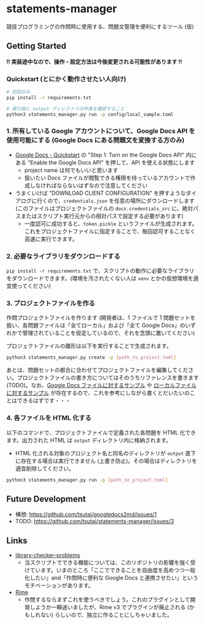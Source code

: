 # statements-manager

競技プログラミングの作問時に使用する、問題文管理を便利にするツール (仮)

## Getting Started

**!! 実装途中なので、操作・設定方法は今後変更される可能性があります !!**

### Quickstart (とにかく動作させたい人向け)

```bash
# 初回のみ
pip install -r requirements.txt

# 実行後に output ディレクトリの中身を確認すること
python3 statements_manager.py run -p config/local_sample.toml
```

### 1. 所有している Google アカウントについて、Google Docs API を使用可能にする (Google Docs にある問題文を変換する方のみ)

- [Google Docs - Quickstart](https://developers.google.com/docs/api/quickstart/python#step_1_turn_on_the) の "Step 1: Turn on the Google Docs API" 内にある "Enable the Google Docs API" を押して、API を使える状態にします
  - project name は何でもいいと思います
  - 扱いたい Docs ファイルが閲覧できる権限を持っているアカウントで作成しなければならないはずなので注意してください
- うまくいけば "DOWNLOAD CLIENT CONFIGURATION" を押すようなダイアログに行くので、`credentials.json` を任意の場所にダウンロードします (このファイルはプロジェクトファイルの `docs.credentials_src` に、絶対パスまたはスクリプト実行元からの相対パスで設定する必要があります)
  - 一度認可に成功すると、`token.pickle` というファイルが生成されます。これをプロジェクトファイルに指定することで、毎回認可することなく高速に実行できます。

### 2. 必要なライブラリをダウンロードする

`pip install -r requirements.txt` で、スクリプトの動作に必要なライブラリをダウンロードできます。(環境を汚されたくない人は `venv` とかの仮想環境を適宜使ってください)

### 3. プロジェクトファイルを作る

作問プロジェクトファイルを作ります (開発者は、1 ファイルで 1 問題セットを扱い、各問題ファイルは「全てローカル」および「全て Google Docs」のいずれかで管理されていることを仮定しているので、それを念頭に置いてください)

プロジェクトファイルの雛形は以下を実行することで生成されます。

```bash
python3 statements_manager.py create -p [path_to_project.toml]
```

あとは、問題セットの都合に合わせてプロジェクトファイルを編集してください。プロジェクトファイルの書き方についてはそのうちリファレンスを書きます (TODO)。なお、[Google Docs ファイルに対するサンプル](https://github.com/tsutaj/statements-manager/blob/master/config/docs_sample.toml) や [ローカルファイルに対するサンプル](https://github.com/tsutaj/statements-manager/blob/master/config/local_sample.toml) が存在するので、これを参考にしながら書くとだいたいのことはできるはずです・・・

### 4. 各ファイルを HTML 化する

以下のコマンドで、プロジェクトファイルで定義された各問題を HTML 化できます。出力された HTML は `output` ディレクトリ内に格納されます。

- HTML 化される対象のプロジェクト名と同名のディレクトリが `output` 直下に存在する場合は実行できません (上書き防止)。その場合はディレクトリを適宜削除してください。

```bash
python3 statements_manager.py run -p [path_to_project.toml]
```

## Future Development

- 構想: https://github.com/tsutaj/googledocs2md/issues/1
- TODO: https://github.com/tsutaj/statements-manager/issues/3

## Links

- [library-checker-problems](https://github.com/yosupo06/library-checker-problems)
  - 当スクリプトでできる機能については、このリポジトリの影響を強く受けています。いまのところ「ここでできることを自由度を高めつつ一般化したい」and「作問時に便利な Google Docs と連携させたい」というモチベーションがあります。
- [Rime](https://github.com/icpc-jag/rime)
  - 作問するならまずこれを使うべきでしょう。これのプラグインとして開発しようか一瞬迷いましたが、Rime v3 でプラグインが廃止される (かもしれない) らしいので、独立に作ることにしちゃいました。
